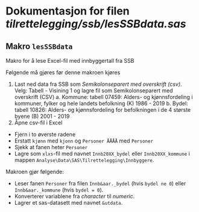 
# Dokumentasjon for filen *tilrettelegging/ssb/lesSSBdata.sas*


## Makro `lesSSBdata`

Makro for å lese Excel-fil med innbyggertall fra SSB

Følgende må gjøres før denne makroen kjøres
1. Last ned data fra SSB som *Semikolonseparert med overskrift (csv)*.
Velg: Tabell - Visining 1 og lagre fil som Semikolonseparert med overskrift (CSV)
	a. Kommune: tabell 07459: Alders- og kjønnsfordeling i kommuner, fylker og hele landets befolkning (K) 1986 - 2019
	b. Bydel: tabell 10826: Alders- og kjønnsfordeling for befolkningen i de 4 største byene (B) 2001 - 2019
2. Åpne csv-fil i Excel
  - Fjern i to øverste radene
  - Erstatt `kjønn` med `kjonn` og `Personer ÅÅÅÅ` med `Personer`
  - Sjekk at fanen heter `Personer`
  - Lagre som `xlxs`-fil med navnet `Innb20XX_bydel` eller `Innb20XX_kommune` i mappen `Analyse\Data\SAS\Tilrettelegging\Innbyggere`.

Makroen gjør følgende:
- Leser fanen `Personer` fra filen `Innb&aar._bydel` (hvis `bydel ne 0`) eller `Innb&aar._kommune` (hvis `bydel = 0`).
- Konverterer variablene fra *character* til *numeric*. 
- Lagrer et sas-datasett med navnet `&utdata`.
